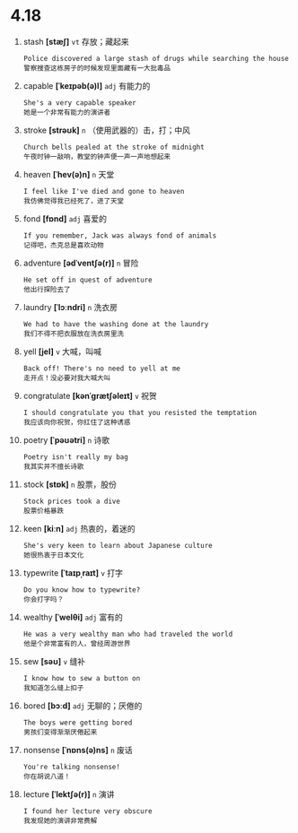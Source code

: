 # 4.18


1. stash **[stæʃ]** `vt` 存放；藏起来
    ```
    Police discovered a large stash of drugs while searching the house
    警察搜查这栋房子的时候发现里面藏有一大批毒品
    ```

2. capable **[ˈkeɪpəb(ə)l]** `adj` 有能力的
    ```
    She's a very capable speaker
    她是一个非常有能力的演讲者
    ```

3. stroke **[strəʊk]** `n` （使用武器的）击，打；中风
    ```
    Church bells pealed at the stroke of midnight
    午夜时钟一敲响，教堂的钟声便一声一声地想起来
    ```

4. heaven **[ˈhev(ə)n]** `n` 天堂
    ```
    I feel like I've died and gone to heaven
    我仿佛觉得我已经死了，进了天堂
    ```

5. fond **[fɒnd]** `adj` 喜爱的
    ```
    If you remember, Jack was always fond of animals
    记得吧，杰克总是喜欢动物
    ```

6. adventure **[ədˈventʃə(r)]** `n` 冒险
    ```
    He set off in quest of adventure
    他出行探险去了
    ```

7. laundry **[ˈlɔːndri]** `n` 洗衣房
    ```
    We had to have the washing done at the laundry
    我们不得不把衣服放在洗衣房里洗
    ```

8. yell **[jel]** `v` 大喊，叫喊
    ```
    Back off! There's no need to yell at me
    走开点！没必要对我大喊大叫
    ```

9. congratulate **[kənˈɡrætʃəleɪt]** `v` 祝贺
    ```
    I should congratulate you that you resisted the temptation
    我应该向你祝贺，你扛住了这种诱惑
    ```

10. poetry **[ˈpəʊətri]** `n` 诗歌
    ```
    Poetry isn't really my bag
    我其实并不擅长诗歌
    ```

11. stock **[stɒk]** `n` 股票，股份
    ```
    Stock prices took a dive
    股票价格暴跌
    ```

12. keen **[kiːn]** `adj` 热衷的，着迷的
    ```
    She's very keen to learn about Japanese culture
    她很热衷于日本文化
    ```

13. typewrite **[ˈtaɪpˌraɪt]** `v` 打字
    ```
    Do you know how to typewrite?
    你会打字吗？
    ```

14. wealthy **[ˈwelθi]** `adj` 富有的
    ```
    He was a very wealthy man who had traveled the world
    他是个非常富有的人，曾经周游世界
    ```

15. sew **[səʊ]** `v` 缝补
    ```
    I know how to sew a button on
    我知道怎么缝上扣子
    ```

16. bored **[bɔːd]** `adj` 无聊的；厌倦的
    ```
    The boys were getting bored
    男孩们变得渐渐厌倦起来
    ```

17. nonsense **[ˈnɒns(ə)ns]** `n` 废话
    ```
    You're talking nonsense!
    你在胡说八道！
    ```

18. lecture **[ˈlektʃə(r)]** `n` 演讲
    ```
    I found her lecture very obscure
    我发现她的演讲非常费解
    ```
